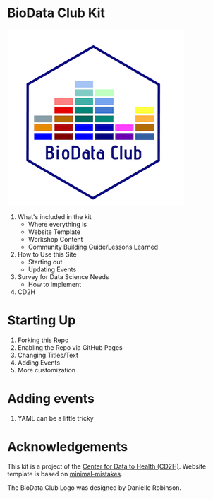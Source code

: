 # BioData Club Kit

![BioData Club Logo](assets/img/Hex-BDP-small.png)

1. What's included in the kit
    + Where everything is
    + Website Template
    + Workshop Content
    + Community Building Guide/Lessons Learned
2. How to Use this Site
    + Starting out
    + Updating Events
3. Survey for Data Science Needs
    + How to implement
4. CD2H


# Starting Up

1. Forking this Repo
2. Enabling the Repo via GitHub Pages
3. Changing Titles/Text
4. Adding Events
5. More customization

# Adding events

1. YAML can be a little tricky

# Acknowledgements

This kit is a project of the [Center for Data to Health (CD2H)](https://ctsa.ncats.nih.gov/cd2h/cd2h-labs/). Website template is based on [minimal-mistakes](https://github.com/mmistakes/minimal-mistakes).

The BioData Club Logo was designed by Danielle Robinson. 

